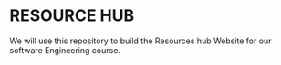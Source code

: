 # RESOURCE HUB

We will use this repository to build the Resources hub Website for our software Engineering course.


